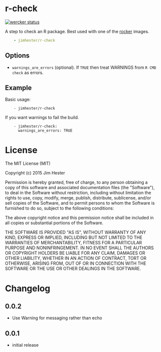 # r-check
[![wercker status](https://app.wercker.com/status/609d79a6bea8ae1ebb8ac4418fca9202/s "wercker status")](https://app.wercker.com/project/bykey/609d79a6bea8ae1ebb8ac4418fca9202)

A step to check an R package.  Best used with one of the
[rocker](https://registry.hub.docker.com/repos/rocker/) images.

```yaml
    - jimhester/r-check
```

## Options

* `warnings_are_errors` (optional). If `TRUE` then treat WARNINGS from `R CMD
  check` as errors.

## Example

Basic usage:
```
    - jimhester/r-check
```

If you want warnings to fail the build.

```
    - jimhester/r-check:
      warnings_are_errors: TRUE
```

# License

The MIT License (MIT)

Copyright (c) 2015 Jim Hester

Permission is hereby granted, free of charge, to any person obtaining a copy of
this software and associated documentation files (the "Software"), to deal in
the Software without restriction, including without limitation the rights to
use, copy, modify, merge, publish, distribute, sublicense, and/or sell copies of
the Software, and to permit persons to whom the Software is furnished to do so,
subject to the following conditions:

The above copyright notice and this permission notice shall be included in all
copies or substantial portions of the Software.

THE SOFTWARE IS PROVIDED "AS IS", WITHOUT WARRANTY OF ANY KIND, EXPRESS OR
IMPLIED, INCLUDING BUT NOT LIMITED TO THE WARRANTIES OF MERCHANTABILITY, FITNESS
FOR A PARTICULAR PURPOSE AND NONINFRINGEMENT. IN NO EVENT SHALL THE AUTHORS OR
COPYRIGHT HOLDERS BE LIABLE FOR ANY CLAIM, DAMAGES OR OTHER LIABILITY, WHETHER
IN AN ACTION OF CONTRACT, TORT OR OTHERWISE, ARISING FROM, OUT OF OR IN
CONNECTION WITH THE SOFTWARE OR THE USE OR OTHER DEALINGS IN THE SOFTWARE.

# Changelog

## 0.0.2
- Use Warning for messaging rather than echo

## 0.0.1
- initial release
